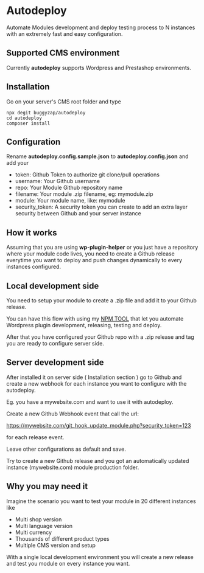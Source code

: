 # Autodeploy

Automate Modules development and deploy testing process to N instances with an extremely fast and easy configuration.

## Supported CMS environment

Currently **autodeploy** supports Wordpress and Prestashop environments.

## Installation

Go on your server's CMS root folder and type

```
npx degit buggyzap/autodeploy
cd autodeploy
composer install
```

## Configuration

Rename **autodeploy.config.sample.json** to **autodeploy.config.json** and add your

- token: Github Token to authorize git clone/pull operations
- username: Your Github username
- repo: Your Module Github repository name
- filename: Your module .zip filename, eg: mymodule.zip
- module: Your module name, like: mymodule
- security_token: A security token you can create to add an extra layer security between Github and your server instance

## How it works

Assuming that you are using **wp-plugin-helper** or you just have a repository where your module code lives, you need to create a Github release everytime you want to deploy and push changes dynamically to every instances configured.

## Local development side

You need to setup your module to create a .zip file and add it to your Github release.

You can have this flow with using my [NPM TOOL](https://www.npmjs.com/package/wp-plugin-helper) that let you automate Wordpress plugin development, releasing, testing and deploy.

After that you have configured your Github repo with a .zip release and tag you are ready to configure server side.

## Server development side

After installed it on server side ( Installation section ) go to Github and create a new webhook for each instance you want to configure with the autodeploy.

Eg. you have a mywebsite.com and want to use it with autodeploy.

Create a new Github Webhook event that call the url:

https://mywebsite.com/git_hook_update_module.php?security_token=123

for each release event.

Leave other configurations as default and save.

Try to create a new Github release and you got an automatically updated instance (mywebsite.com) module production folder.

## Why you may need it

Imagine the scenario you want to test your module in 20 different instances like

- Multi shop version
- Multi language version
- Multi currency
- Thousands of different product types
- Multiple CMS version and setup

With a single local development environment you will create a new release and test you module on every instance you want.
